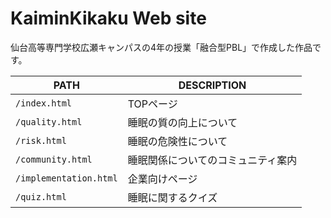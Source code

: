 # KaiminKikaku Web site
仙台高等専門学校広瀬キャンパスの4年の授業「融合型PBL」で作成した作品です。

| PATH | DESCRIPTION |
| --- | --- |
| `/index.html`  | TOPページ |
| `/quality.html` | 睡眠の質の向上について |
| `/risk.html`  | 睡眠の危険性について |
| `/community.html`   | 睡眠関係についてのコミュニティ案内 |
| `/implementation.html`  | 企業向けページ |
| `/quiz.html`  | 睡眠に関するクイズ |
